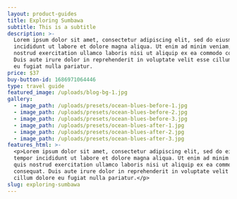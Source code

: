 ```yaml
---
layout: product-guides
title: Exploring Sumbawa
subtitle: This is a subtitle
description: >-
  Lorem ipsum dolor sit amet, consectetur adipiscing elit, sed do eiusmod tempor
  incididunt ut labore et dolore magna aliqua. Ut enim ad minim veniam, quis
  nostrud exercitation ullamco laboris nisi ut aliquip ex ea commodo consequat.
  Duis aute irure dolor in reprehenderit in voluptate velit esse cillum dolore
  eu fugiat nulla pariatur.
price: $37
buy-button-id: 1686971064446
type: travel guide
featured_image: /uploads/blog-bg-1.jpg
gallery:
  - image_path: /uploads/presets/ocean-blues-before-1.jpg
  - image_path: /uploads/presets/ocean-blues-before-2.jpg
  - image_path: /uploads/presets/ocean-blues-before-3.jpg
  - image_path: /uploads/presets/ocean-blues-after-1.jpg
  - image_path: /uploads/presets/ocean-blues-after-2.jpg
  - image_path: /uploads/presets/ocean-blues-after-3.jpg
features_html: >-
  <p>Lorem ipsum dolor sit amet, consectetur adipiscing elit, sed do eiusmod
  tempor incididunt ut labore et dolore magna aliqua. Ut enim ad minim veniam,
  quis nostrud exercitation ullamco laboris nisi ut aliquip ex ea commodo
  consequat. Duis aute irure dolor in reprehenderit in voluptate velit esse
  cillum dolore eu fugiat nulla pariatur.</p>
slug: exploring-sumbawa
---
```

